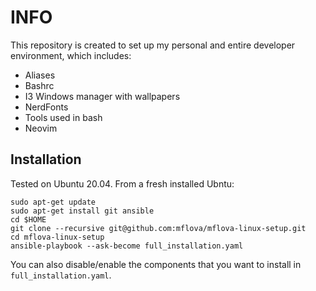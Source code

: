 # INFO

This repository is created to set up my personal and entire developer environment, which includes:

- Aliases
- Bashrc
- I3 Windows manager with wallpapers
- NerdFonts
- Tools used in bash
- Neovim

## Installation

Tested on Ubuntu 20.04. From a fresh installed Ubntu:

```shell
sudo apt-get update
sudo apt-get install git ansible
cd $HOME
git clone --recursive git@github.com:mflova/mflova-linux-setup.git
cd mflova-linux-setup
ansible-playbook --ask-become full_installation.yaml
```
You can also disable/enable the components that you want to install in `full_installation.yaml`.
